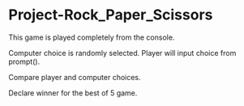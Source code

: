 # Project-Rock_Paper_Scissors

This game is played completely from the console.

Computer choice is randomly selected. Player will input choice from prompt().

Compare player and computer choices.

Declare winner for the best of 5 game.